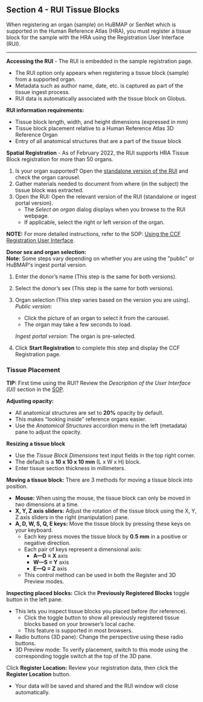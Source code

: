 ## Section 4 - RUI Tissue Blocks
When registering an organ (sample) on HuBMAP or SenNet which is supported in the Human Reference Atlas (HRA), you must register a tissue block for the sample with the HRA using the Registration User Interface (RUI).

<hr>

**Accessing the RUI** - The RUI is embedded in the sample registration page.
- The RUI option only appears when registering a tissue block (sample) from a supported organ.
- Metadata such as author name, date, etc. is captured as part of the tissue ingest process.
- RUI data is automatically associated with the tissue block on Globus.

**RUI information requirements:**
- Tissue block length, width, and height dimensions (expressed in mm)
- Tissue block placement relative to a Human Reference Atlas 3D Reference Organ
- Entry of all anatomical structures that are a part of the tissue block

**Spatial Registration** - As of February 2022, the RUI supports HRA Tissue Block registration for more than 50 organs.
1. Is your organ supported? Open the <a href="https://hubmapconsortium.github.io/ccf-ui/rui/">standalone version of the RUI</a> and check the organ carousel.
2. Gather materials needed to document from where (in the subject) the tissue block was extracted.
3. Open the RUI: Open the relevant version of the RUI (standalone or ingest portal version).
   - The _Select an organ_ dialog displays when you browse to the RUI webpage.
   - If applicable, select the right or left version of the organ.

**NOTE:** For more detailed instructions, refer to the SOP: <a href="https://zenodo.org/record/6628366#.ZAYfdXbMJD8">Using the CCF Registration User Interface</a>.

**Donor sex and organ selection:**  
**Note:** Some steps vary depending on whether you are using the "public" or HuBMAP's ingest portal version.
1. Enter the donor’s name (This step is the same for both versions).
2. Select the donor’s sex (This step is the same for both versions).
3. Organ selection (This step varies based on the version you are using). <br>
_Public version_:
   - Click the picture of an organ to select it from the carousel.
   - The organ may take a few seconds to load.
   
   _Ingest portal version_: The organ is pre-selected.
4. Click **Start Registration** to complete this step and display the CCF Registration page. 

### Tissue Placement
 **TIP:** First time using the RUI? Review the _Description of the User Interface (UI)_ section in the <a href="https://zenodo.org/record/6628366#.ZAYfdXbMJD8">SOP</a>.

**Adjusting opacity:** 
   - All anatomical structures are set to **20%** opacity by default.
   - This makes “looking inside” reference organs easier.
   - Use the _Anatomical Structures_ accordion menu in the left (metadata) pane to adjust the opacity.

**Resizing a tissue block**
   - Use the _Tissue Block Dimensions_ text input fields in the top right corner.
   - The default is a **10 x 10 x 10 mm** (L x W x H) block.
   - Enter tissue section thickness in millimeters.

**Moving a tissue block:** There are 3 methods for moving a tissue block into position.
   - **Mouse:** When using the mouse, the tissue block can only be moved in _two_ dimensions at a time.
   - **X, Y, Z axis sliders:** Adjust the rotation of the tissue block using the X, Y, Z axis sliders in the right (manipulation) pane.
   - **A, D, W, S, Q, E keys:** Move the tissue block by pressing these keys on your keyboard.
        - Each key press moves the tissue block by **0.5 mm** in a positive or negative direction.
        - Each pair of keys represent a dimensional axis:
             - **A—D = X** axis
             - **W—S = Y** axis
             - **E—Q = Z** axis
        - This control method can be used in both the Register and 3D Preview modes.

**Inspecting placed blocks:** Click the **Previously Registered Blocks** toggle button in the left pane. 
   - This lets you inspect tissue blocks you placed before (for reference).
      - Click the toggle button to show all previously registered tissue blocks based on your browser’s local cache.
      - This feature is supported in most browsers.
   - Radio buttons (3D pane): Change the perspective using these radio buttons.
   - 3D Preview mode: To verify placement, switch to this mode using the corresponding toggle switch at the top of the 3D pane.

Click **Register Location:** Review your registration data, then click the **Register Location** button.
   - Your data will be saved and shared and the RUI window will close automatically. 
